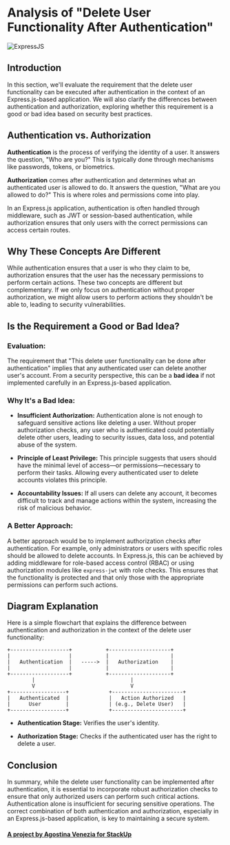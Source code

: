 # Analysis of "Delete User Functionality After Authentication"

![ExpressJS](https://pbs.twimg.com/media/GVE2FgZXoAApFp3?format=jpg&name=small)

## Introduction
In this section, we'll evaluate the requirement that the delete user functionality can be executed after authentication in the context of an Express.js-based application. We will also clarify the differences between authentication and authorization, exploring whether this requirement is a good or bad idea based on security best practices.

## Authentication vs. Authorization

**Authentication** is the process of verifying the identity of a user. It answers the question, "Who are you?" This is typically done through mechanisms like passwords, tokens, or biometrics.

**Authorization** comes after authentication and determines what an authenticated user is allowed to do. It answers the question, "What are you allowed to do?" This is where roles and permissions come into play.

In an Express.js application, authentication is often handled through middleware, such as JWT or session-based authentication, while authorization ensures that only users with the correct permissions can access certain routes.

## Why These Concepts Are Different

While authentication ensures that a user is who they claim to be, authorization ensures that the user has the necessary permissions to perform certain actions. These two concepts are different but complementary. If we only focus on authentication without proper authorization, we might allow users to perform actions they shouldn't be able to, leading to security vulnerabilities.

## Is the Requirement a Good or Bad Idea?

### Evaluation:
The requirement that "This delete user functionality can be done after authentication" implies that any authenticated user can delete another user's account. From a security perspective, this can be a **bad idea** if not implemented carefully in an Express.js-based application.

### Why It's a Bad Idea:

- **Insufficient Authorization:** Authentication alone is not enough to safeguard sensitive actions like deleting a user. Without proper authorization checks, any user who is authenticated could potentially delete other users, leading to security issues, data loss, and potential abuse of the system.

- **Principle of Least Privilege:** This principle suggests that users should have the minimal level of access—or permissions—necessary to perform their tasks. Allowing every authenticated user to delete accounts violates this principle.

- **Accountability Issues:** If all users can delete any account, it becomes difficult to track and manage actions within the system, increasing the risk of malicious behavior.

### A Better Approach:
A better approach would be to implement authorization checks after authentication. For example, only administrators or users with specific roles should be allowed to delete accounts. In Express.js, this can be achieved by adding middleware for role-based access control (RBAC) or using authorization modules like `express-jwt` with role checks. This ensures that the functionality is protected and that only those with the appropriate permissions can perform such actions.

## Diagram Explanation

Here is a simple flowchart that explains the difference between authentication and authorization in the context of the delete user functionality:

```plaintext
+-------------------+           +--------------------+
|                   |           |                    |
|   Authentication  |   ----->  |   Authorization    |
|                   |           |                    |
+-------------------+           +--------------------+
        |                               |
        V                               V
+------------------+             +-----------------------+
|   Authenticated  |             |   Action Authorized   |
|      User        |             | (e.g., Delete User)   |
+------------------+             +-----------------------+
```

- **Authentication Stage:** Verifies the user's identity.

- **Authorization Stage:** Checks if the authenticated user has the right to delete a user.

## Conclusion

In summary, while the delete user functionality can be implemented after authentication, it is essential to incorporate robust authorization checks to ensure that only authorized users can perform such critical actions. Authentication alone is insufficient for securing sensitive operations. The correct combination of both authentication and authorization, especially in an Express.js-based application, is key to maintaining a secure system.

#### [A project by Agostina Venezia for StackUp](https://earn.stackup.dev/)